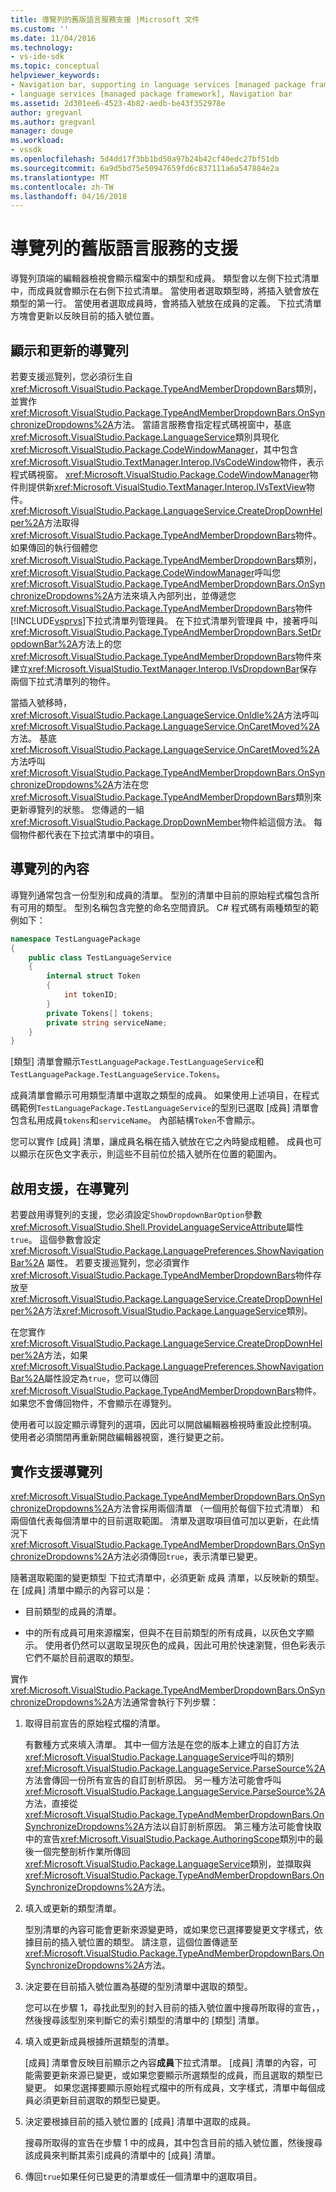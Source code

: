 ```yaml
---
title: 導覽列的舊版語言服務支援 |Microsoft 文件
ms.custom: ''
ms.date: 11/04/2016
ms.technology:
- vs-ide-sdk
ms.topic: conceptual
helpviewer_keywords:
- Navigation bar, supporting in language services [managed package framework]
- language services [managed package framework], Navigation bar
ms.assetid: 2d301ee6-4523-4b82-aedb-be43f352978e
author: gregvanl
ms.author: gregvanl
manager: douge
ms.workload:
- vssdk
ms.openlocfilehash: 5d4dd17f3bb1bd50a97b24b42cf40edc27bf51db
ms.sourcegitcommit: 6a9d5bd75e50947659fd6c837111a6a547884e2a
ms.translationtype: MT
ms.contentlocale: zh-TW
ms.lasthandoff: 04/16/2018
---
```

# <a name="support-for-the-navigation-bar-in-a-legacy-language-service"></a>導覽列的舊版語言服務的支援
導覽列頂端的編輯器檢視會顯示檔案中的類型和成員。 類型會以左側下拉式清單中，而成員就會顯示在右側下拉式清單。 當使用者選取類型時，將插入號會放在類型的第一行。 當使用者選取成員時，會將插入號放在成員的定義。 下拉式清單方塊會更新以反映目前的插入號位置。  
  
## <a name="displaying-and-updating-the-navigation-bar"></a>顯示和更新的導覽列  
 若要支援巡覽列，您必須衍生自<xref:Microsoft.VisualStudio.Package.TypeAndMemberDropdownBars>類別，並實作<xref:Microsoft.VisualStudio.Package.TypeAndMemberDropdownBars.OnSynchronizeDropdowns%2A>方法。 當語言服務會指定程式碼視窗中，基底<xref:Microsoft.VisualStudio.Package.LanguageService>類別具現化<xref:Microsoft.VisualStudio.Package.CodeWindowManager>，其中包含<xref:Microsoft.VisualStudio.TextManager.Interop.IVsCodeWindow>物件，表示程式碼視窗。 <xref:Microsoft.VisualStudio.Package.CodeWindowManager>物件則提供新<xref:Microsoft.VisualStudio.TextManager.Interop.IVsTextView>物件。 <xref:Microsoft.VisualStudio.Package.LanguageService.CreateDropDownHelper%2A>方法取得<xref:Microsoft.VisualStudio.Package.TypeAndMemberDropdownBars>物件。 如果傳回的執行個體您<xref:Microsoft.VisualStudio.Package.TypeAndMemberDropdownBars>類別，<xref:Microsoft.VisualStudio.Package.CodeWindowManager>呼叫您<xref:Microsoft.VisualStudio.Package.TypeAndMemberDropdownBars.OnSynchronizeDropdowns%2A>方法來填入內部列出，並傳遞您<xref:Microsoft.VisualStudio.Package.TypeAndMemberDropdownBars>物件[!INCLUDE[vsprvs](../../code-quality/includes/vsprvs_md.md)]下拉式清單列管理員。 在下拉式清單列管理員 中，接著呼叫<xref:Microsoft.VisualStudio.Package.TypeAndMemberDropdownBars.SetDropdownBar%2A>方法上的您<xref:Microsoft.VisualStudio.Package.TypeAndMemberDropdownBars>物件來建立<xref:Microsoft.VisualStudio.TextManager.Interop.IVsDropdownBar>保存兩個下拉式清單列的物件。  
  
 當插入號移時，<xref:Microsoft.VisualStudio.Package.LanguageService.OnIdle%2A>方法呼叫<xref:Microsoft.VisualStudio.Package.LanguageService.OnCaretMoved%2A>方法。 基底<xref:Microsoft.VisualStudio.Package.LanguageService.OnCaretMoved%2A>方法呼叫<xref:Microsoft.VisualStudio.Package.TypeAndMemberDropdownBars.OnSynchronizeDropdowns%2A>方法在您<xref:Microsoft.VisualStudio.Package.TypeAndMemberDropdownBars>類別來更新導覽列的狀態。 您傳遞的一組<xref:Microsoft.VisualStudio.Package.DropDownMember>物件給這個方法。 每個物件都代表在下拉式清單中的項目。  
  
## <a name="the-contents-of-the-navigation-bar"></a>導覽列的內容  
 導覽列通常包含一份型別和成員的清單。 型別的清單中目前的原始程式檔包含所有可用的類型。 型別名稱包含完整的命名空間資訊。 C# 程式碼有兩種類型的範例如下：  
  
```csharp  
namespace TestLanguagePackage  
{  
    public class TestLanguageService  
    {  
        internal struct Token  
        {  
            int tokenID;  
        }  
        private Tokens[] tokens;  
        private string serviceName;  
    }  
}  
```  
  
 [類型] 清單會顯示`TestLanguagePackage.TestLanguageService`和`TestLanguagePackage.TestLanguageService.Tokens`。  
  
 成員清單會顯示可用類型清單中選取之類型的成員。 如果使用上述項目，在程式碼範例`TestLanguagePackage.TestLanguageService`的型別已選取 [成員] 清單會包含私用成員`tokens`和`serviceName`。 內部結構`Token`不會顯示。  
  
 您可以實作 [成員] 清單，讓成員名稱在插入號放在它之內時變成粗體。 成員也可以顯示在灰色文字表示，則這些不目前位於插入號所在位置的範圍內。  
  
## <a name="enabling-support-for-the-navigation-bar"></a>啟用支援，在導覽列  
 若要啟用導覽列的支援，您必須設定`ShowDropdownBarOption`參數<xref:Microsoft.VisualStudio.Shell.ProvideLanguageServiceAttribute>屬性`true`。 這個參數會設定 <xref:Microsoft.VisualStudio.Package.LanguagePreferences.ShowNavigationBar%2A> 屬性。 若要支援巡覽列，您必須實作<xref:Microsoft.VisualStudio.Package.TypeAndMemberDropdownBars>物件存放至<xref:Microsoft.VisualStudio.Package.LanguageService.CreateDropDownHelper%2A>方法<xref:Microsoft.VisualStudio.Package.LanguageService>類別。  
  
 在您實作<xref:Microsoft.VisualStudio.Package.LanguageService.CreateDropDownHelper%2A>方法，如果<xref:Microsoft.VisualStudio.Package.LanguagePreferences.ShowNavigationBar%2A>屬性設定為`true`，您可以傳回<xref:Microsoft.VisualStudio.Package.TypeAndMemberDropdownBars>物件。 如果您不會傳回物件，不會顯示在導覽列。  
  
 使用者可以設定顯示導覽列的選項，因此可以開啟編輯器檢視時重設此控制項。 使用者必須關閉再重新開啟編輯器視窗，進行變更之前。  
  
## <a name="implementing-support-for-the-navigation-bar"></a>實作支援導覽列  
 <xref:Microsoft.VisualStudio.Package.TypeAndMemberDropdownBars.OnSynchronizeDropdowns%2A>方法會採用兩個清單 （一個用於每個下拉式清單） 和兩個值代表每個清單中的目前選取範圍。 清單及選取項目值可加以更新，在此情況下<xref:Microsoft.VisualStudio.Package.TypeAndMemberDropdownBars.OnSynchronizeDropdowns%2A>方法必須傳回`true`，表示清單已變更。  
  
 隨著選取範圍的變更類型 下拉式清單中，必須更新 成員 清單，以反映新的類型。 在 [成員] 清單中顯示的內容可以是：  
  
-   目前類型的成員的清單。  
  
-   中的所有成員可用來源檔案，但與不在目前類型的所有成員，以灰色文字顯示。 使用者仍然可以選取呈現灰色的成員，因此可用於快速瀏覽，但色彩表示它們不屬於目前選取的類型。  
  
 實作<xref:Microsoft.VisualStudio.Package.TypeAndMemberDropdownBars.OnSynchronizeDropdowns%2A>方法通常會執行下列步驟：  
  
1.  取得目前宣告的原始程式檔的清單。  
  
     有數種方式來填入清單。 其中一個方法是在您的版本上建立的自訂方法<xref:Microsoft.VisualStudio.Package.LanguageService>呼叫的類別<xref:Microsoft.VisualStudio.Package.LanguageService.ParseSource%2A>方法會傳回一份所有宣告的自訂剖析原因。 另一種方法可能會呼叫<xref:Microsoft.VisualStudio.Package.LanguageService.ParseSource%2A>方法，直接從<xref:Microsoft.VisualStudio.Package.TypeAndMemberDropdownBars.OnSynchronizeDropdowns%2A>方法以自訂剖析原因。 第三種方法可能會快取中的宣告<xref:Microsoft.VisualStudio.Package.AuthoringScope>類別中的最後一個完整剖析作業所傳回<xref:Microsoft.VisualStudio.Package.LanguageService>類別，並擷取與<xref:Microsoft.VisualStudio.Package.TypeAndMemberDropdownBars.OnSynchronizeDropdowns%2A>方法。  
  
2.  填入或更新的類型清單。  
  
     型別清單的內容可能會更新來源變更時，或如果您已選擇要變更文字樣式，依據目前的插入號位置的類型。 請注意，這個位置傳遞至<xref:Microsoft.VisualStudio.Package.TypeAndMemberDropdownBars.OnSynchronizeDropdowns%2A>方法。  
  
3.  決定要在目前插入號位置為基礎的型別清單中選取的類型。  
  
     您可以在步驟 1，尋找此型別的封入目前的插入號位置中搜尋所取得的宣告，，然後搜尋該型別來判斷它的索引類型的清單中的 [類型] 清單。  
  
4.  填入或更新成員根據所選類型的清單。  
  
     [成員] 清單會反映目前顯示之內容**成員**下拉式清單。 [成員] 清單的內容，可能需要更新來源已變更，或如果您要顯示所選類型的成員，而且選取的類型已變更。 如果您選擇要顯示原始程式檔中的所有成員，文字樣式，清單中每個成員必須更新目前選取的類型已變更。  
  
5.  決定要根據目前的插入號位置的 [成員] 清單中選取的成員。  
  
     搜尋所取得的宣告在步驟 1 中的成員，其中包含目前的插入號位置，然後搜尋該成員來判斷其索引成員的清單中的 [成員] 清單。  
  
6.  傳回`true`如果任何已變更的清單或任一個清單中的選取項目。